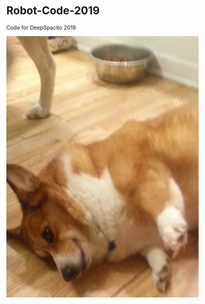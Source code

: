 # Robot-Code-2019

Code for DeepSpacito 2019

![hype!!!](https://github.com/FRCTeam5199/Robot-Code-2019/blob/master/image.png)

